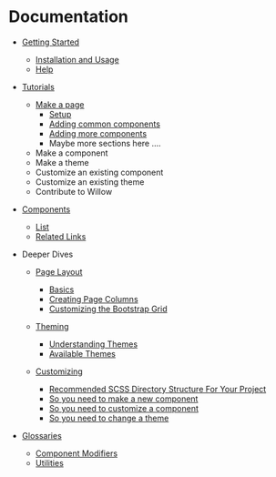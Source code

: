 # Documentation

- [Getting Started](./getting-started.md)
  - [Installation and Usage](./getting-started.md#installation-and-usage)
  - [Help](./getting-started.md#help)

- [Tutorials](./tutorials/readme.md)
  - [Make a page](./tutorials/make-a-page.md)
    - [Setup](./tutorials/make-a-page.md#setup)
    - [Adding common components](./tutorials/make-a-page.md#add-common-components)
    - [Adding more components](./tutorials/make-a-page.md#add-more-components)
    - Maybe more sections here ....
  - Make a component
  - Make a theme
  - Customize an existing component
  - Customize an existing theme
  - Contribute to Willow

- [Components](./components.md)
  - [List](./components.md#list)
  - [Related Links](./components.md#related-links)

- Deeper Dives
  - [Page Layout](./page-layout.md#page-layout)
    - [Basics](./page-layout.md#basics)
    - [Creating Page Columns](./page-layout.md#creating-page-columns)
    - [Customizing the Bootstrap Grid](./page-layout.md#customizing-the-bootstrap-grid)
  
  - [Theming](./theming.md)
    - [Understanding Themes](./theming.md#understanding-themes)
    - [Available Themes](./theming.md#available-themes)
  
  - [Customizing](./customizing.md)
    - [Recommended SCSS Directory Structure For Your Project](./customizing.md#recommended-scss-directory-structure-for-your-project)
    - [So you need to make a new component](./customizing.md#so-you-need-to-make-a-new-component)
    - [So you need to customize a component](./customizing.md#so-you-need-to-customize-a-component)
    - [So you need to change a theme](./customizing.md#so-you-need-to-change-a-theme)
  
- [Glossaries](#glossaries)
  - [Component Modifiers](./component-modifiers.md)
  - [Utilities](./utilities.md)